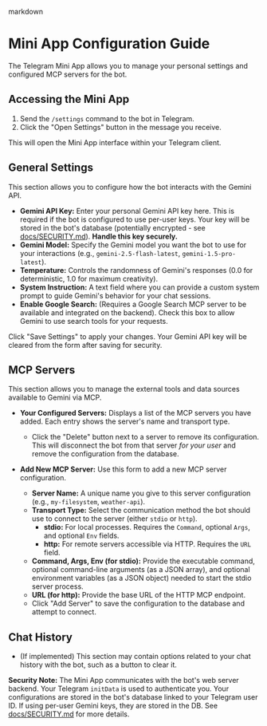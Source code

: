 markdown
# Mini App Configuration Guide

The Telegram Mini App allows you to manage your personal settings and configured MCP servers for the bot.

## Accessing the Mini App

1.  Send the `/settings` command to the bot in Telegram.
2.  Click the "Open Settings" button in the message you receive.

This will open the Mini App interface within your Telegram client.

## General Settings

This section allows you to configure how the bot interacts with the Gemini API.

*   **Gemini API Key:** Enter your personal Gemini API key here. This is required if the bot is configured to use per-user keys. Your key will be stored in the bot's database (potentially encrypted - see [docs/SECURITY.md](./SECURITY.md)). **Handle this key securely.**
*   **Gemini Model:** Specify the Gemini model you want the bot to use for your interactions (e.g., `gemini-2.5-flash-latest`, `gemini-1.5-pro-latest`).
*   **Temperature:** Controls the randomness of Gemini's responses (0.0 for deterministic, 1.0 for maximum creativity).
*   **System Instruction:** A text field where you can provide a custom system prompt to guide Gemini's behavior for your chat sessions.
*   **Enable Google Search:** (Requires a Google Search MCP server to be available and integrated on the backend). Check this box to allow Gemini to use search tools for your requests.

Click "Save Settings" to apply your changes. Your Gemini API key will be cleared from the form after saving for security.

## MCP Servers

This section allows you to manage the external tools and data sources available to Gemini via MCP.

*   **Your Configured Servers:** Displays a list of the MCP servers you have added. Each entry shows the server's name and transport type.
    *   Click the "Delete" button next to a server to remove its configuration. This will disconnect the bot from that server *for your user* and remove the configuration from the database.

*   **Add New MCP Server:** Use this form to add a new MCP server configuration.
    *   **Server Name:** A unique name you give to this server configuration (e.g., `my-filesystem`, `weather-api`).
    *   **Transport Type:** Select the communication method the bot should use to connect to the server (either `stdio` or `http`).
        *   **stdio:** For local processes. Requires the `Command`, optional `Args`, and optional `Env` fields.
        *   **http:** For remote servers accessible via HTTP. Requires the `URL` field.
    *   **Command, Args, Env (for stdio):** Provide the executable command, optional command-line arguments (as a JSON array), and optional environment variables (as a JSON object) needed to start the stdio server process.
    *   **URL (for http):** Provide the base URL of the HTTP MCP endpoint.
    *   Click "Add Server" to save the configuration to the database and attempt to connect.

## Chat History

*   (If implemented) This section may contain options related to your chat history with the bot, such as a button to clear it.

**Security Note:** The Mini App communicates with the bot's web server backend. Your Telegram `initData` is used to authenticate you. Your configurations are stored in the bot's database linked to your Telegram user ID. If using per-user Gemini keys, they are stored in the DB. See [docs/SECURITY.md](./SECURITY.md) for more details.

